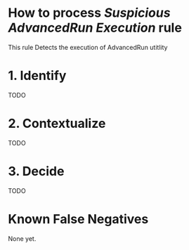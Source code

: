 # How to process *Suspicious AdvancedRun Execution* rule
This rule Detects the execution of AdvancedRun utitlity

# 1. Identify
TODO

# 2. Contextualize
TODO

# 3. Decide
TODO

# Known False Negatives
None yet.
